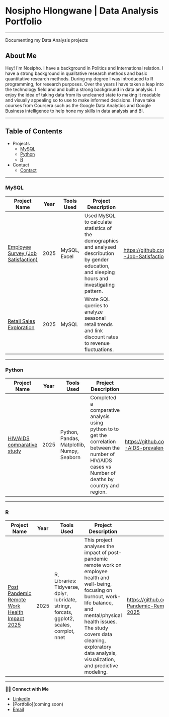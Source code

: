 # Nosipho Hlongwane | Data Analysis Portfolio #
---
Documenting my Data Analysis projects

## About Me
Hey! I'm Nosipho. I have a background in Politics and International relation. I have a strong background in qualitative research methods and basic quantitative research methods. During my degree I was introduced to R programming, for research purposes. Over the years I have taken a leap into the technology field and and built a strong background in data analysis. I enjoy the idea of taking data from its uncleaned state to making it readable and visually appealing so to use to make informed decisions. I have take courses from Coursera such as the Google Data Analytics and Google Business intelligence to help hone my skills in data analysis and BI.

---
## Table of Contents 
- Projects
  - [MySQL](#mysql)
  - [Python](#python)
  - [R](#R)
- Contact 
  - [Contact](#contact)

---

### MySQL

| Project Name | Year | Tools Used | Project Description | Link 
|--------------|------|-------------|---------------------|--------------|
| [Employee Survey (Job Satisfaction)](#) | 2025 | MySQL, Excel | Used MySQL to calculate statistics of the demographics and analysed describution by gender education, and sleeping hours and investigating pattern. | https://github.com/NosiphoHlongwane/MySQL-Job-Satisfaction. Full projects view: 
| [Retail Sales Exploration](#) | 2025 | MySQL | Wrote SQL queries to analyze seasonal retail trends and link discount rates to revenue fluctuations. |

---

### Python

| Project Name | Year | Tools Used | Project Description | Link 
|--------------|------|-------------|---------------------|--------------|
| [HIV/AIDS comparative study ](#) | 2025 | Python, Pandas, Matplotlib, Numpy, Seaborn | Completed a comparative analysis using python to to get the correlation between the number of HIV/AIDS cases vs Number of deaths by country and region. | https://github.com/NosiphoHlongwane/HIV-AIDS-prevalence-comparative-analysis |  

---

### R

| Project Name | Year | Tools Used | Project Description | Link 
|--------------|------|-------------|---------------------|--------------|
| [Post Pandemic Remote Work Health Impact 2025](#) | 2025 | R, Libraries: Tidyverse, dplyr, lubridate, stringr, forcats, ggplot2, scales, corrplot, nnet |This project analyses the impact of post-pandemic remote work on employee health and well-being, focusing on burnout, work-life balance, and mental/physical health issues. The study covers data cleaning, exploratory data analysis, visualization, and predictive modeling. | https://github.com/NosiphoHlongwane/Post-Pandemic-Remote-Work-Health-Impact-2025 |  

---
👋🏽 **Connect with Me**

- [LinkedIn](www.linkedin.com/in/nosipho-hlongwane-660b32344)
- [Portfolio](coming soon)
- [Email](nhhlongwane91@gmail.com)


